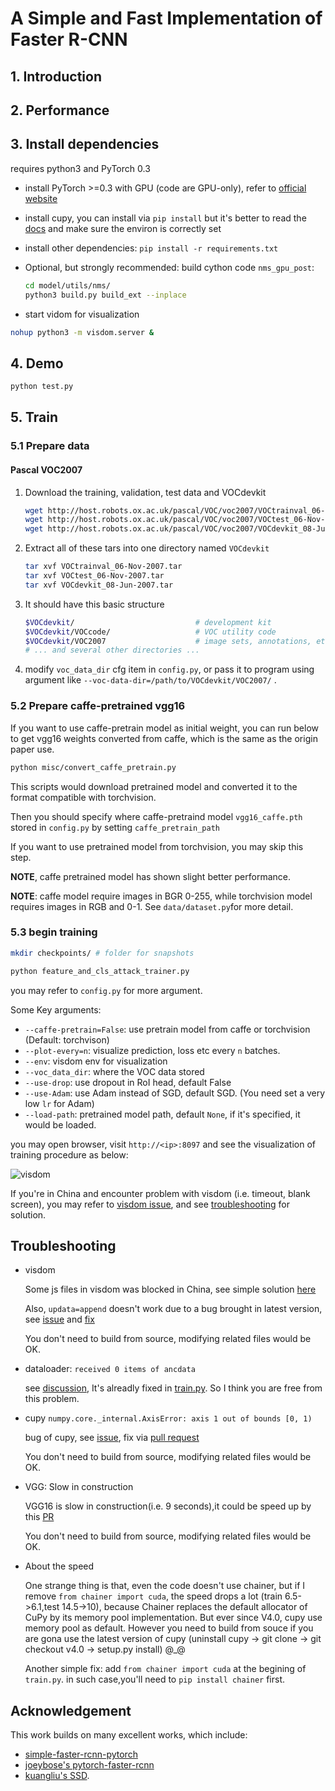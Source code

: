 # A Simple and Fast Implementation of Faster R-CNN

## 1. Introduction

## 2. Performance

## 3. Install dependencies

requires python3 and PyTorch 0.3

- install PyTorch >=0.3 with GPU (code are GPU-only), refer to [official website](http://pytorch.org)

- install cupy, you can install via `pip install` but it's better to read the [docs](https://docs-cupy.chainer.org/en/latest/install.html#install-cupy-with-cudnn-and-nccl) and make sure the environ is correctly set

- install other dependencies:  `pip install -r requirements.txt `

- Optional, but strongly recommended: build cython code `nms_gpu_post`: 

  ```Bash
  cd model/utils/nms/
  python3 build.py build_ext --inplace
  ```

- start vidom for visualization

```Bash
nohup python3 -m visdom.server &
```

## 4. Demo

 ```Bash
python test.py
 ```

## 5. Train

### 5.1 Prepare data

#### Pascal VOC2007

1. Download the training, validation, test data and VOCdevkit

   ```Bash
   wget http://host.robots.ox.ac.uk/pascal/VOC/voc2007/VOCtrainval_06-Nov-2007.tar
   wget http://host.robots.ox.ac.uk/pascal/VOC/voc2007/VOCtest_06-Nov-2007.tar
   wget http://host.robots.ox.ac.uk/pascal/VOC/voc2007/VOCdevkit_08-Jun-2007.tar
   ```

2. Extract all of these tars into one directory named `VOCdevkit`

   ```Bash
   tar xvf VOCtrainval_06-Nov-2007.tar
   tar xvf VOCtest_06-Nov-2007.tar
   tar xvf VOCdevkit_08-Jun-2007.tar
   ```

3. It should have this basic structure

   ```Bash
   $VOCdevkit/                           # development kit
   $VOCdevkit/VOCcode/                   # VOC utility code
   $VOCdevkit/VOC2007                    # image sets, annotations, etc.
   # ... and several other directories ...
   ```

4. modify `voc_data_dir` cfg item in `config.py`, or pass it to program using argument like `--voc-data-dir=/path/to/VOCdevkit/VOC2007/` .

### 5.2 Prepare caffe-pretrained vgg16

If you want to use caffe-pretrain model as initial weight, you can run below to get vgg16 weights converted from caffe, which is the same as the origin paper use.

````Bash
python misc/convert_caffe_pretrain.py
````

This scripts would download pretrained model and converted it to the format compatible with torchvision. 

Then you should specify where caffe-pretraind model `vgg16_caffe.pth` stored in `config.py` by setting `caffe_pretrain_path`

If you want to use pretrained model from torchvision, you may skip this step.

**NOTE**, caffe pretrained model has shown slight better performance.

**NOTE**: caffe model require images in BGR 0-255, while torchvision model requires images in RGB and 0-1. See `data/dataset.py`for more detail. 

### 5.3 begin training

```Bash
mkdir checkpoints/ # folder for snapshots
```

```bash
python feature_and_cls_attack_trainer.py   
```

you may refer to `config.py` for more argument.

Some Key arguments:

- `--caffe-pretrain=False`: use pretrain model from caffe or torchvision (Default: torchvison)
- `--plot-every=n`: visualize prediction, loss etc every `n` batches.
- `--env`: visdom env for visualization
- `--voc_data_dir`: where the VOC data stored
- `--use-drop`: use dropout in RoI head, default False
- `--use-Adam`: use Adam instead of SGD, default SGD. (You need set a very low `lr` for Adam)
- `--load-path`: pretrained model path, default `None`, if it's specified, it would be loaded.

you may open browser, visit `http://<ip>:8097` and see the visualization of training procedure as below:

![visdom](http://7zh43r.com2.z0.glb.clouddn.com/del/visdom-fasterrcnn.png) 

If you're in China and encounter problem with visdom (i.e. timeout, blank screen), you may refer to [visdom issue](https://github.com/facebookresearch/visdom/issues/111#issuecomment-321743890), and see [troubleshooting](#troubleshooting) for solution.

## Troubleshooting
- visdom

  Some js files in visdom was blocked in China, see simple solution [here](https://github.com/chenyuntc/PyTorch-book/blob/master/README.md#visdom打不开及其解决方案)

  Also, `updata=append` doesn't work due to a bug brought in latest version, see [issue](https://github.com/facebookresearch/visdom/issues/233) and [fix](https://github.com/facebookresearch/visdom/pull/234/files)

  You don't need to build from source, modifying related files would be OK.

- dataloader: `received 0 items of ancdata` 

  see [discussion](https://github.com/pytorch/pytorch/issues/973#issuecomment-346405667), It's alreadly fixed in [train.py](https://github.com/chenyuntc/simple-faster-rcnn-pytorch/blob/master/train.py#L17-L22). So I think you are free from this problem.

- cupy `numpy.core._internal.AxisError: axis 1 out of bounds [0, 1)`

  bug of cupy, see [issue](https://github.com/cupy/cupy/issues/793), fix via [pull request](https://github.com/cupy/cupy/pull/749)

  You don't need to build from source, modifying related files would be OK.

- VGG: Slow in construction

  VGG16 is slow in construction(i.e. 9 seconds),it could be speed up by this [PR](https://github.com/pytorch/vision/pull/377)

  You don't need to build from source, modifying related files would be OK.

- About the speed

  One strange thing is that, even the code doesn't use chainer, but if I remove `from chainer import cuda`, the speed drops a lot (train 6.5->6.1,test 14.5->10), because Chainer replaces the default allocator of CuPy by its memory pool implementation. But ever since V4.0, cupy use memory pool as default. However you need to build from souce if you are gona use the latest version of cupy (uninstall cupy -> git clone -> git checkout v4.0 -> setup.py install) @_@

  Another simple fix: add `from chainer import cuda` at the begining of `train.py`. in such case,you'll need to `pip install chainer` first.
## Acknowledgement

This work builds on many excellent works, which include:

- [simple-faster-rcnn-pytorch](<https://github.com/chenyuntc/simple-faster-rcnn-pytorch>) 
- [joeybose's pytorch-faster-rcnn](https://github.com/joeybose/simple-faster-rcnn-pytorch) 
- [kuangliu's SSD](<https://github.com/kuangliu/torchcv>).

